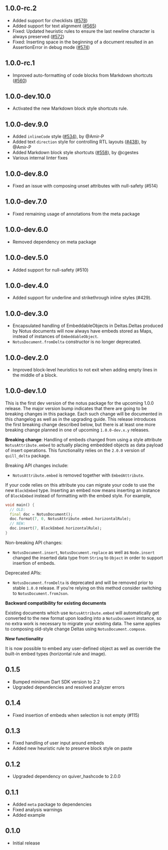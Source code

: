 ## 1.0.0-rc.2

* Added support for checklists ([#578](https://github.com/memspace/zefyr/pull/578))
* Added support for text alignment ([#565](https://github.com/memspace/zefyr/pull/565))
* Fixed: Updated heuristic rules to ensure the last newline character is always preserved ([#572](https://github.com/memspace/zefyr/pull/572))
* Fixed: Inserting space in the beginning of a document resulted in an AssertionError in debug mode ([#574](https://github.com/memspace/zefyr/pull/574))

## 1.0.0-rc.1

* Improved auto-formatting of code blocks from Markdown shortcuts ([#560](https://github.com/memspace/zefyr/pull/560))

## 1.0.0-dev.10.0

* Activated the new Markdown block style shortcuts rule.

## 1.0.0-dev.9.0

* Added `inlineCode` style ([#534](https://github.com/memspace/zefyr/pull/534)), by @Amir-P
* Added text `direction` style for controlling RTL layouts ([#438](https://github.com/memspace/zefyr/pull/438)), by @Amir-P
* Added Markdown block style shortcuts ([#558](https://github.com/memspace/zefyr/pull/558)), by @cgestes
* Various internal linter fixes

## 1.0.0-dev.8.0

* Fixed an issue with composing unset attributes with null-safety (#514)

## 1.0.0-dev.7.0

* Fixed remaining usage of annotations from the meta package

## 1.0.0-dev.6.0

* Removed dependency on meta package

## 1.0.0-dev.5.0

* Added support for null-safety (#510)

## 1.0.0-dev.4.0

* Added support for underline and strikethrough inline styles (#429).

## 1.0.0-dev.3.0

* Encapsulated handling of EmbeddableObjects in Deltas.Deltas produced by Notus documents will now
  always have embeds stored as Maps, instead of instances of `EmbeddableObject`.
* `NotusDocument.fromDelta` constructor is no longer deprecated.

## 1.0.0-dev.2.0

* Improved block-level heuristics to not exit when adding empty lines in the middle of a block.

## 1.0.0-dev.1.0

This is the first dev version of the notus package for the upcoming 1.0.0 release.
The major version bump indicates that there are going to be breaking changes in this package.
Each such change will be documented in this changelog as well as in the upgrading guide.
This release introduces the first breaking change described below, but there is at least one
more breaking change planned in one of upcoming `1.0.0-dev.x.y` releases.

**Breaking change**: Handling of embeds changed from using a style attribute
`NotusAttribute.embed` to actually placing embedded objects as data payload of insert operations.
This functionality relies on the `2.0.0` version of `quill_delta` package.

Breaking API changes include:

* `NotusAttribute.embed` is removed together with `EmbedAttribute`.

If your code relies on this attribute you can migrate your code to use the new `BlockEmbed` type.
Inserting an embed now means inserting an instance of `BlockEmbed` instead of formatting with
the embed style. For example,

```dart
void main() {
  // OLD:
  final doc = NotusDocument();
  doc.format(7, 0, NotusAttribute.embed.horizontalRule);
  // NEW:
  doc.insert(7, BlockEmbed.horizontalRule);
}
```

Non-breaking API changes:

* `NotusDocument.insert`, `NotusDocument.replace` as well as `Node.insert` changed the inserted
  data type from `String` to `Object` in order to support insertion of embeds.

Deprecated APIs:

* `NotusDocument.fromDelta` is deprecated and will be removed prior to stable `1.0.0` release.
  If you're relying on this method consider switching to `NotusDocument.fromJson`.

**Backward compatibility for existing documents**

Existing documents which use `NotusAttribute.embed` will automatically get converted to the new
format upon loading into a `NotusDocument` instance, so no extra work is necessary to migrate your
existing data. The same applies to composing old-style change Deltas using `NotusDocument.compose`.

**New functionality**

It is now possible to embed any user-defined object as well as override the built-in embed types
(horizontal rule and image).


## 0.1.5

* Bumped minimum Dart SDK version to 2.2
* Upgraded dependencies and resolved analyzer errors

## 0.1.4

* Fixed insertion of embeds when selection is not empty (#115)

## 0.1.3

* Fixed handling of user input around embeds
* Added new heuristic rule to preserve block style on paste

## 0.1.2

* Upgraded dependency on quiver_hashcode to 2.0.0

## 0.1.1

* Added `meta` package to dependencies
* Fixed analysis warnings
* Added example

## 0.1.0

*  Initial release
